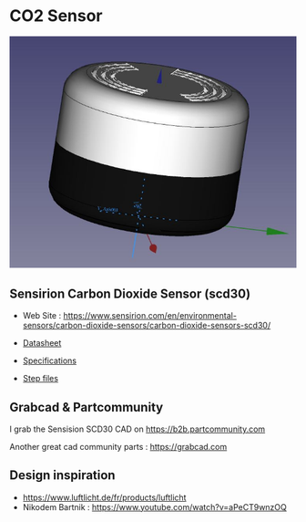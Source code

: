 # CO2 Sensor

![](images/sensor_box.jpg)

## Sensirion Carbon Dioxide Sensor (scd30)

* Web Site : <https://www.sensirion.com/en/environmental-sensors/carbon-dioxide-sensors/carbon-dioxide-sensors-scd30/>

* [Datasheet](Sensirion_CO2_Sensors_SCD30_Datasheet.pdf)

* [Specifications](Sensirion_CO2_Sensors_Chart_Overview.pdf)

* [Step files](https://www.sensirion.com/en/download-center/)

## Grabcad & Partcommunity

I grab the Sensision SCD30 CAD on <https://b2b.partcommunity.com>

Another great cad community parts : <https://grabcad.com>

## Design inspiration

* <https://www.luftlicht.de/fr/products/luftlicht>
* Nikodem Bartnik : <https://www.youtube.com/watch?v=aPeCT9wnzOQ>